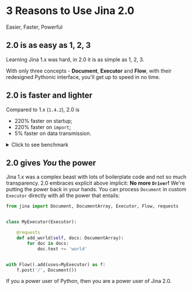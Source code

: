 # 3 Reasons to Use Jina 2.0

Easier, Faster, Powerful

## 2.0 is as easy as 1, 2, 3

Learning Jina 1.x was hard, in 2.0 it is as simple as 1, 2, 3.

With only three concepts - **Document**, **Executor** and **Flow**, with their redesigned Pythonic interface, you'll get
up to speed in no time.

## 2.0 is faster and lighter

Compared to 1.x (`1.4.2`), 2.0 is

- 220% faster on startup;
- 220% faster on `import`;
- 5% faster on data transmission.

<details>
<summary>Click to see benchmark</summary>

#### `jina -v`

<table>
<tr>
<td>
<b>2.0.0rc1</b>
</td>
</tr>
<tr>
<td>

```console
Benchmark #1: jina -v
  Time (mean ± σ):     641.3 ms ±   4.7 ms    [User: 575.8 ms, System: 823.0 ms]
  Range (min … max):   635.5 ms … 650.4 ms    10 runs
```

</td>
</tr>
<tr>
<td>
<b>1.4.2</b>
</td>
</tr>
<tr>
<td>

```console
Benchmark #1: jina -v
  Time (mean ± σ):      1.419 s ±  0.251 s    [User: 1.294 s, System: 1.172 s]
  Range (min … max):    1.285 s …  2.040 s    10 runs     
```

</td>
</tr>
</table>

#### `python -c "from jina import Document, Flow, Executor"`

<table>
<tr>
<td>
<b>2.0.0rc1</b>
</td>
</tr>
<tr>
<td>

```console
Benchmark #1: python -c "from jina import Document, Flow, Executor"
  Time (mean ± σ):     532.0 ms ±   6.5 ms    [User: 431.3 ms, System: 543.4 ms]
  Range (min … max):   522.7 ms … 544.0 ms    10 runs
```

</td>
</tr>
<tr>
<td>
<b>1.4.2</b>
</td>
</tr>
<tr>
<td>

```console
Benchmark #1: python -c "from jina import Document, Flow, Executor"
  Time (mean ± σ):      1.209 s ±  0.021 s    [User: 1.085 s, System: 1.085 s]
  Range (min … max):    1.192 s …  1.248 s    10 runs
```

</td>
</tr>
</table>

#### Creating a Flow

```python
from jina import Flow
from tests import random_docs

f = Flow().add().add().add().add()

with f:
    f.index(random_docs(10000))
```

<table>
<tr>
<td>
<b>2.0.0rc1</b>
</td>
</tr>
<tr>
<td>

```console
✅ done in ⏱ 8 seconds 🐎 1194.1/s
```

</td>
</tr>
<tr>
<td>
<b>1.4.2</b>
</td>
</tr>
<tr>
<td>

```console
✅ done in ⏱ 8 seconds 🐎 1127.9/s
```

</td>
</tr>
</table>

</details>

## 2.0 gives *You* the power

Jina 1.x was a complex beast with lots of boilerplate code and not so much transparency. 2.0 embraces explicit
above implicit: **No more `Driver`!** We're putting the power back in your hands. You can process `Document` in
custom `Executor` directly with all the power that entails:

```python
from jina import Document, DocumentArray, Executor, Flow, requests


class MyExecutor(Executor):

    @requests
    def add_world(self, docs: DocumentArray):
        for doc in docs:
            doc.text += 'world'


with Flow().add(uses=MyExecutor) as f:
    f.post('/', Document())
```

If you a power user of Python, then you are a power user of Jina 2.0.
